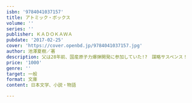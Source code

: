 ```yaml
---
isbn: '9784041037157'
title: アトミック・ボックス
volume: ''
series: ''
publisher: ＫＡＤＯＫＡＷＡ
pubdate: '2017-02-25'
cover: 'https://cover.openbd.jp/9784041037157.jpg'
author: 池澤夏樹／著
description: 父は28年前、国産原子力爆弾開発に参加していた!?　謀略サスペンス！
price: '1000'
genre: ''
target: 一般
format: 文庫
content: 日本文学、小説・物語

---
```

